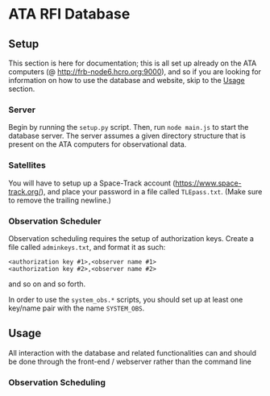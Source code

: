 # ATA RFI Database

## Setup
This section is here for documentation; this is all set up already on the ATA computers (@ http://frb-node6.hcro.org:9000), and so if you are looking for information on how to use the database and website, skip to the [Usage](#usage) section.
### Server
Begin by running the `setup.py` script. Then, run `node main.js` to start the database server. The server assumes a given directory structure that is present on the ATA computers for observational data.

### Satellites
You will have to setup up a Space-Track account (https://www.space-track.org/), and place your password in a file called `TLEpass.txt`. (Make sure to remove the trailing newline.)

### Observation Scheduler
Observation scheduling requires the setup of authorization keys. Create a file called `adminkeys.txt`, and format it as such:
```
<authorization key #1>,<observer name #1>
<authorization key #2>,<observer name #2>
```
and so on and so forth.

In order to use the `system_obs.*` scripts, you should set up at least one key/name pair with the name `SYSTEM_OBS`.

## Usage
All interaction with the database and related functionalities can and should be done through the front-end / webserver rather than the command line

### Observation Scheduling
